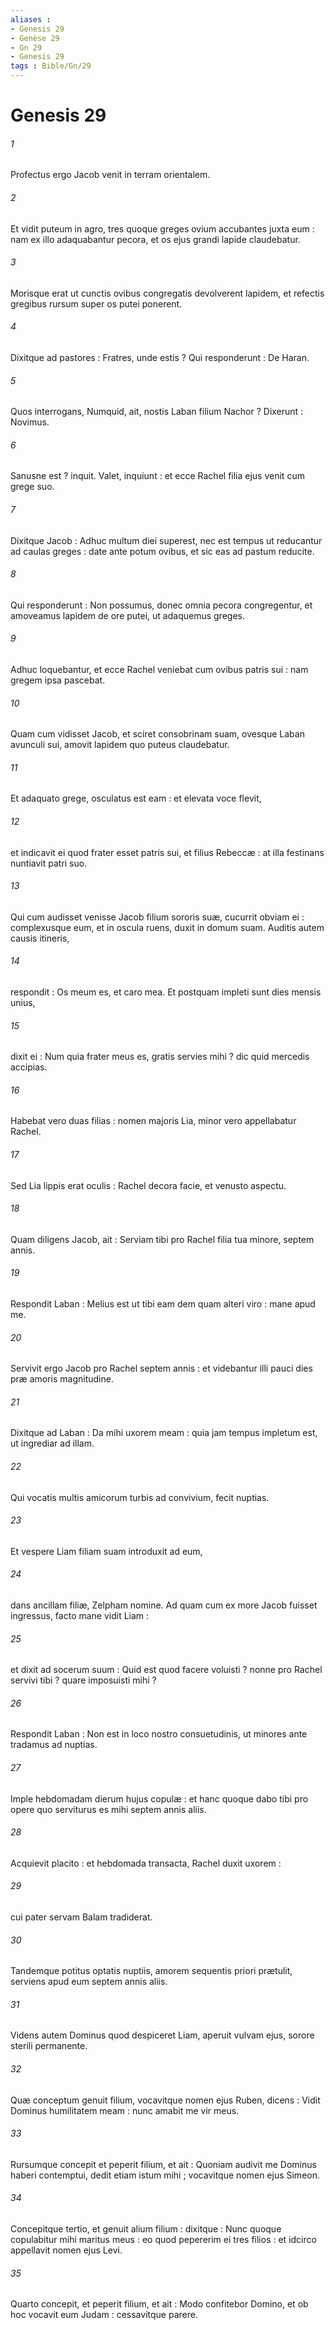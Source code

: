 ```yaml
---
aliases : 
- Genesis 29
- Genèse 29
- Gn 29
- Genesis 29
tags : Bible/Gn/29
---
```


# Genesis 29

###### 1
Profectus ergo Jacob venit in terram orientalem.
###### 2
Et vidit puteum in agro, tres quoque greges ovium accubantes juxta eum : nam ex illo adaquabantur pecora, et os ejus grandi lapide claudebatur.
###### 3
Morisque erat ut cunctis ovibus congregatis devolverent lapidem, et refectis gregibus rursum super os putei ponerent.
###### 4
Dixitque ad pastores : Fratres, unde estis ? Qui responderunt : De Haran.
###### 5
Quos interrogans, Numquid, ait, nostis Laban filium Nachor ? Dixerunt : Novimus.
###### 6
Sanusne est ? inquit. Valet, inquiunt : et ecce Rachel filia ejus venit cum grege suo.
###### 7
Dixitque Jacob : Adhuc multum diei superest, nec est tempus ut reducantur ad caulas greges : date ante potum ovibus, et sic eas ad pastum reducite.
###### 8
Qui responderunt : Non possumus, donec omnia pecora congregentur, et amoveamus lapidem de ore putei, ut adaquemus greges.
###### 9
Adhuc loquebantur, et ecce Rachel veniebat cum ovibus patris sui : nam gregem ipsa pascebat.
###### 10
Quam cum vidisset Jacob, et sciret consobrinam suam, ovesque Laban avunculi sui, amovit lapidem quo puteus claudebatur.
###### 11
Et adaquato grege, osculatus est eam : et elevata voce flevit,
###### 12
et indicavit ei quod frater esset patris sui, et filius Rebeccæ : at illa festinans nuntiavit patri suo.
###### 13
Qui cum audisset venisse Jacob filium sororis suæ, cucurrit obviam ei : complexusque eum, et in oscula ruens, duxit in domum suam. Auditis autem causis itineris,
###### 14
respondit : Os meum es, et caro mea. Et postquam impleti sunt dies mensis unius,
###### 15
dixit ei : Num quia frater meus es, gratis servies mihi ? dic quid mercedis accipias.
###### 16
Habebat vero duas filias : nomen majoris Lia, minor vero appellabatur Rachel.
###### 17
Sed Lia lippis erat oculis : Rachel decora facie, et venusto aspectu.
###### 18
Quam diligens Jacob, ait : Serviam tibi pro Rachel filia tua minore, septem annis.
###### 19
Respondit Laban : Melius est ut tibi eam dem quam alteri viro : mane apud me.
###### 20
Servivit ergo Jacob pro Rachel septem annis : et videbantur illi pauci dies præ amoris magnitudine.
###### 21
Dixitque ad Laban : Da mihi uxorem meam : quia jam tempus impletum est, ut ingrediar ad illam.
###### 22
Qui vocatis multis amicorum turbis ad convivium, fecit nuptias.
###### 23
Et vespere Liam filiam suam introduxit ad eum,
###### 24
dans ancillam filiæ, Zelpham nomine. Ad quam cum ex more Jacob fuisset ingressus, facto mane vidit Liam :
###### 25
et dixit ad socerum suum : Quid est quod facere voluisti ? nonne pro Rachel servivi tibi ? quare imposuisti mihi ?
###### 26
Respondit Laban : Non est in loco nostro consuetudinis, ut minores ante tradamus ad nuptias.
###### 27
Imple hebdomadam dierum hujus copulæ : et hanc quoque dabo tibi pro opere quo serviturus es mihi septem annis aliis.
###### 28
Acquievit placito : et hebdomada transacta, Rachel duxit uxorem :
###### 29
cui pater servam Balam tradiderat.
###### 30
Tandemque potitus optatis nuptiis, amorem sequentis priori prætulit, serviens apud eum septem annis aliis.
###### 31
Videns autem Dominus quod despiceret Liam, aperuit vulvam ejus, sorore sterili permanente.
###### 32
Quæ conceptum genuit filium, vocavitque nomen ejus Ruben, dicens : Vidit Dominus humilitatem meam : nunc amabit me vir meus.
###### 33
Rursumque concepit et peperit filium, et ait : Quoniam audivit me Dominus haberi contemptui, dedit etiam istum mihi ; vocavitque nomen ejus Simeon.
###### 34
Concepitque tertio, et genuit alium filium : dixitque : Nunc quoque copulabitur mihi maritus meus : eo quod pepererim ei tres filios : et idcirco appellavit nomen ejus Levi.
###### 35
Quarto concepit, et peperit filium, et ait : Modo confitebor Domino, et ob hoc vocavit eum Judam : cessavitque parere.
